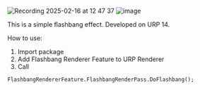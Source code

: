 ![Recording 2025-02-16 at 12 47 37](https://github.com/user-attachments/assets/a8369418-9632-44e9-b1ef-2d016baabc55)
![image](https://github.com/user-attachments/assets/8044b9e5-f877-4923-9964-1719ff0ae964)


This is a simple flashbang effect. Developed on URP 14.

How to use:
1. Import package
2. Add Flashbang Renderer Feature to URP Renderer
3. Call
```
FlashbangRendererFeature.FlashbangRenderPass.DoFlashbang();
```
